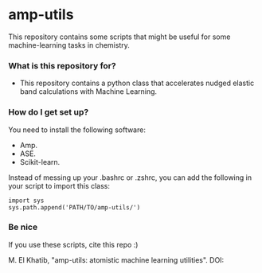 # amp-utils

This repository contains some scripts that might be useful for some
machine-learning tasks in chemistry.

### What is this repository for? ###

* This repository contains a python class that accelerates nudged elastic band
  calculations with Machine Learning.

### How do I get set up? ###

You need to install the following software:

- Amp.
- ASE.
- Scikit-learn.

Instead of messing up your .bashrc or .zshrc, you can add the following in your
script to import this class:

```
import sys
sys.path.append('PATH/TO/amp-utils/')
```

### Be nice

If you use these scripts, cite this repo :)

M. El Khatib, "amp-utils: atomistic machine learning utilities". DOI:
